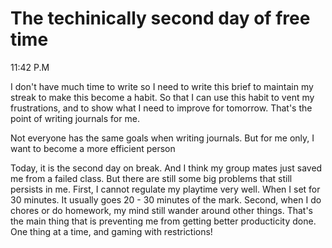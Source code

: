  # The techinically second day of free time
 
 11:42 P.M

I don't have much time to write so I need to write this brief to maintain my streak to make this become a habit. So that I can use this habit to vent my frustrations, and 
to show what I need to improve for tomorrow. That's the point of writing journals for me.

Not everyone has the same goals when writing journals. But for me only, I want to become a more efficient person

Today, it is the second day on break. And I think my group mates just saved me from a failed class. But there are still some big problems that still persists in me. First,
I cannot regulate my playtime very well. When I set for 30 minutes. It usually goes 20 - 30 minutes of the mark. Second, when I do chores or do homework, my mind still
wander around other things. That's the main thing that is preventing me from getting better producticity done. One thing at a time, and gaming with restrictions!

